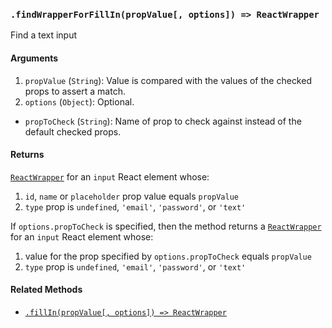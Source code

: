 ### `.findWrapperForFillIn(propValue[, options]) => ReactWrapper`

Find a text input

#### Arguments

1. `propValue` (`String`): Value is compared with the values of the checked props to assert a match.
2. `options` (`Object`): Optional.
  * `propToCheck` (`String`): Name of prop to check against instead of the default checked props.

#### Returns

[`ReactWrapper`][react-wrapper] for an `input` React element whose:
  1. `id`, `name` or `placeholder` prop value equals `propValue`
  2. `type` prop is `undefined`, `'email'`, `'password'`, or `'text'`

If `options.propToCheck` is specified, then the method returns a
[`ReactWrapper`][react-wrapper] for an `input` React element whose:
  1. value for the prop specified by `options.propToCheck` equals `propValue`
  2. `type` prop is `undefined`, `'email'`, `'password'`, or `'text'`

#### Related Methods

- [`.fillIn(propValue[, options]) => ReactWrapper`](fillIn.md)

[react-wrapper]: https://github.com/airbnb/enzyme/blob/master/docs/api/mount.md#reactwrapper-api
